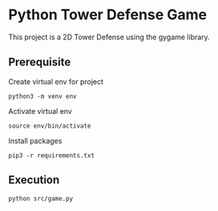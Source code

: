 # Python Tower Defense Game
This project is a 2D Tower Defense using the gygame library.
## Prerequisite

Create virtual env for project
```
python3 -m venv env
```

Activate virtual env
```
source env/bin/activate
```
Install packages
```
pip3 -r requirements.txt
```
## Execution
```
python src/game.py
```